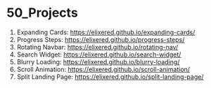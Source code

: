 # 50_Projects
1) Expanding Cards: https://elixered.github.io/expanding-cards/
2) Progress Steps: https://elixered.github.io/progress-steps/
3) Rotating Navbar: https://elixered.github.io/rotating-nav/
4) Search Widget: https://elixered.github.io/search-widget/
5) Blurry Loading: https://elixered.github.io/blurry-loading/
6) Scroll Animation: https://elixered.github.io/scroll-animation/
7) Split Landing Page: https://elixered.github.io/split-landing-page/
